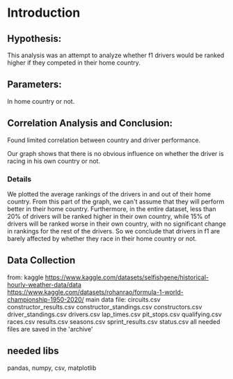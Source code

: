 # Introduction
## Hypothesis: 
This analysis was an attempt to analyze whether f1 drivers would be ranked higher if they competed in their home country.

## Parameters: 
In home country or not.

## Correlation Analysis and Conclusion: 
Found limited correlation between country and driver performance.

 
Our graph shows that there is no obvious influence on whether the driver is racing in his own country or not.

### Details
We plotted the average rankings of the drivers in and out of their home country. From this part of the graph, we can't assume that they will perform better in their home country. Furthermore, in the entire dataset, less than 20% of drivers will be ranked higher in their own country, while 15% of drivers will be ranked worse in their own country, with no significant change in rankings for the rest of the drivers. So we conclude that drivers in f1 are barely affected by whether they race in their home country or not.

## Data Collection
from: kaggle
https://www.kaggle.com/datasets/selfishgene/historical-hourly-weather-data/data
https://www.kaggle.com/datasets/rohanrao/formula-1-world-championship-1950-2020/
main data file: circuits.csv constructor_results.csv constructor_standings.csv constructors.csv
                driver_standings.csv drivers.csv lap_times.csv pit_stops.csv qualifying.csv
                races.csv results.csv seasons.csv sprint_results.csv status.csv
all needed files are saved in the 'archive'               

## needed libs
pandas, numpy, csv, matplotlib

